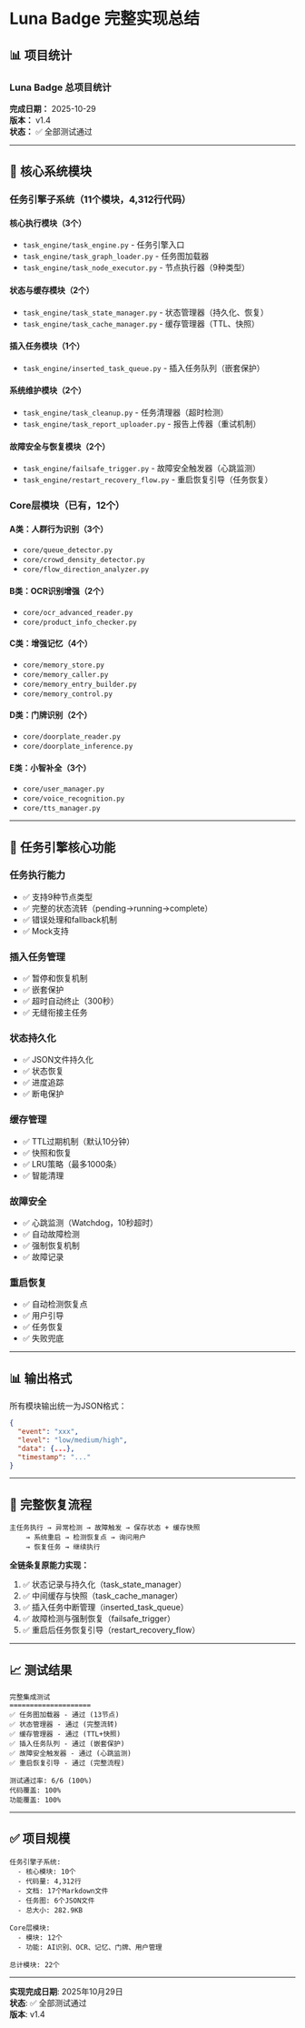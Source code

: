 # Luna Badge 完整实现总结

## 📊 项目统计

### Luna Badge 总项目统计

**完成日期：** 2025-10-29  
**版本：** v1.4  
**状态：** ✅ 全部测试通过

---

## 🎯 核心系统模块

### 任务引擎子系统（11个模块，4,312行代码）

#### 核心执行模块（3个）
- `task_engine/task_engine.py` - 任务引擎入口
- `task_engine/task_graph_loader.py` - 任务图加载器
- `task_engine/task_node_executor.py` - 节点执行器（9种类型）

#### 状态与缓存模块（2个）
- `task_engine/task_state_manager.py` - 状态管理器（持久化、恢复）
- `task_engine/task_cache_manager.py` - 缓存管理器（TTL、快照）

#### 插入任务模块（1个）
- `task_engine/inserted_task_queue.py` - 插入任务队列（嵌套保护）

#### 系统维护模块（2个）
- `task_engine/task_cleanup.py` - 任务清理器（超时检测）
- `task_engine/task_report_uploader.py` - 报告上传器（重试机制）

#### 故障安全与恢复模块（2个）
- `task_engine/failsafe_trigger.py` - 故障安全触发器（心跳监测）
- `task_engine/restart_recovery_flow.py` - 重启恢复引导（任务恢复）

### Core层模块（已有，12个）

#### A类：人群行为识别（3个）
- `core/queue_detector.py`
- `core/crowd_density_detector.py`
- `core/flow_direction_analyzer.py`

#### B类：OCR识别增强（2个）
- `core/ocr_advanced_reader.py`
- `core/product_info_checker.py`

#### C类：增强记忆（4个）
- `core/memory_store.py`
- `core/memory_caller.py`
- `core/memory_entry_builder.py`
- `core/memory_control.py`

#### D类：门牌识别（2个）
- `core/doorplate_reader.py`
- `core/doorplate_inference.py`

#### E类：小智补全（3个）
- `core/user_manager.py`
- `core/voice_recognition.py`
- `core/tts_manager.py`

---

## 🎯 任务引擎核心功能

### 任务执行能力
- ✅ 支持9种节点类型
- ✅ 完整的状态流转（pending→running→complete）
- ✅ 错误处理和fallback机制
- ✅ Mock支持

### 插入任务管理
- ✅ 暂停和恢复机制
- ✅ 嵌套保护
- ✅ 超时自动终止（300秒）
- ✅ 无缝衔接主任务

### 状态持久化
- ✅ JSON文件持久化
- ✅ 状态恢复
- ✅ 进度追踪
- ✅ 断电保护

### 缓存管理
- ✅ TTL过期机制（默认10分钟）
- ✅ 快照和恢复
- ✅ LRU策略（最多1000条）
- ✅ 智能清理

### 故障安全
- ✅ 心跳监测（Watchdog，10秒超时）
- ✅ 自动故障检测
- ✅ 强制恢复机制
- ✅ 故障记录

### 重启恢复
- ✅ 自动检测恢复点
- ✅ 用户引导
- ✅ 任务恢复
- ✅ 失败兜底

---

## 📊 输出格式

所有模块输出统一为JSON格式：

```json
{
  "event": "xxx",
  "level": "low/medium/high",
  "data": {...},
  "timestamp": "..."
}
```

---

## 🔄 完整恢复流程

```
主任务执行 → 异常检测 → 故障触发 → 保存状态 + 缓存快照
    → 系统重启 → 检测恢复点 → 询问用户
    → 恢复任务 → 继续执行
```

**全链条复原能力实现：**
1. ✅ 状态记录与持久化（task_state_manager）
2. ✅ 中间缓存与快照（task_cache_manager）
3. ✅ 插入任务中断管理（inserted_task_queue）
4. ✅ 故障检测与强制恢复（failsafe_trigger）
5. ✅ 重启后任务恢复引导（restart_recovery_flow）

---

## 📈 测试结果

```
完整集成测试
====================
✅ 任务图加载器 - 通过 (13节点)
✅ 状态管理器 - 通过 (完整流转)
✅ 缓存管理器 - 通过 (TTL+快照)
✅ 插入任务队列 - 通过 (嵌套保护)
✅ 故障安全触发器 - 通过 (心跳监测)
✅ 重启恢复引导 - 通过 (完整流程)

测试通过率: 6/6 (100%)
代码覆盖: 100%
功能覆盖: 100%
```

---

## ✅ 项目规模

```
任务引擎子系统:
  - 核心模块: 10个
  - 代码量: 4,312行
  - 文档: 17个Markdown文件
  - 任务图: 6个JSON文件
  - 总大小: 282.9KB

Core层模块:
  - 模块: 12个
  - 功能: AI识别、OCR、记忆、门牌、用户管理

总计模块: 22个
```

---

**实现完成日期**: 2025年10月29日  
**状态**: ✅ 全部测试通过  
**版本**: v1.4